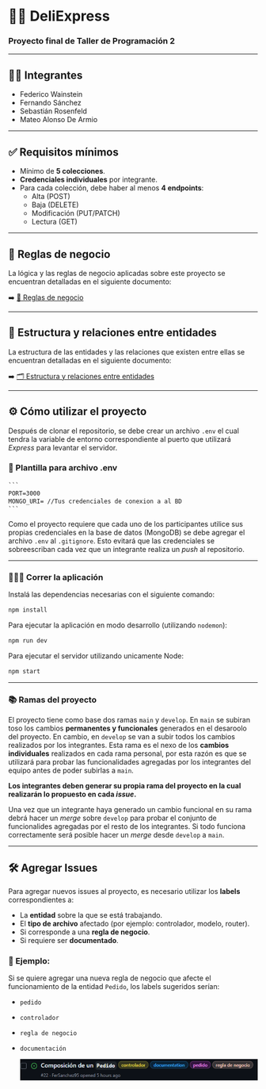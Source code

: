 # 🚴‍♂️ DeliExpress
  
  ### Proyecto final de Taller de Programación 2
  
  ---
  
  ## 👨‍💻 Integrantes
  
  - Federico Wainstein  
  - Fernando Sánchez  
  - Sebastián Rosenfeld  
  - Mateo Alonso De Armio  
  
  ---
  
  ## ✅ Requisitos mínimos
  
  - Mínimo de **5 colecciones**.
  - **Credenciales individuales** por integrante.
  - Para cada colección, debe haber al menos **4 endpoints**:  
    - Alta (POST)  
    - Baja (DELETE)  
    - Modificación (PUT/PATCH)  
    - Lectura (GET)
  
  ---
  
  ## 📜 Reglas de negocio
  
  La lógica y las reglas de negocio aplicadas sobre este proyecto se encuentran detalladas en el siguiente documento:
  
  ➡️ [📘 Reglas de negocio](docs/reglas_de_negocio.md)
  
  ---
  
  ## 🧱 Estructura y relaciones entre entidades
  
  La estructura de las entidades y las relaciones que existen entre ellas se encuentran detalladas en el siguiente documento:
  
  ➡️ [🗂️ Estructura y relaciones entre entidades](docs/estructura_y_relaciones_entre_entidades.md)
  
  ---
  
  ## ⚙️ Cómo utilizar el proyecto
  
  Después de clonar el repositorio, se debe crear un archivo `.env` el cual tendra la variable de entorno correspondiente al puerto que utilizará _Express_  para levantar el servidor.

  ### 📄 Plantilla para archivo .env
    ```
    PORT=3000
    MONGO_URI= //Tus credenciales de conexion a al BD
    ```

  Como el proyecto requiere que cada uno de los participantes utilice sus propias credenciales en la base de datos (MongoDB) se debe agregar el archivo `.env` al `.gitignore`. Esto evitará que las credenciales se sobreescriban cada vez que un integrante realiza un _push_ al repositorio.

  ---
  
  ### 🏃‍♂️‍➡️ Correr la aplicación
  Instalá las dependencias necesarias con el siguiente comando:
  
  ```bash
  npm install
  ```
  
  Para ejecutar la aplicación en modo desarrollo (utilizando `nodemon`):
  
  ```bash
  npm run dev
  ```
  
  Para ejecutar el servidor utilizando unicamente Node:
  
  ```bash
  npm start
  ```
  ---

  ### 📚 Ramas del proyecto
  El proyecto tiene como base dos ramas `main` y `develop`. En `main` se subiran toso los cambios **permanentes y funcionales** generados en el desaroolo del proyecto. En cambio, en `develop` se van a subir todos los cambios realizados por los integrantes. Esta rama es el nexo de los **cambios individuales** realizados en cada rama personal, por esta razón es que se utilizará para probar las funcionalidades agregadas por los integrantes del equipo antes de poder subirlas a `main`. 
  
  **Los integrantes deben generar su propia rama del proyecto en la cual realizarán lo propuesto en cada _issue_.**

  Una vez que un integrante haya generado un cambio funcional en su rama debrá hacer un _merge_ sobre `develop` para probar el conjunto de funcionalides agregadas por el resto de los integrantes. Si todo funciona correctamente será posible hacer un _merge_ desde `develop` a `main`.

  ---
  
  ## 🛠️ Agregar Issues
  
  Para agregar nuevos issues al proyecto, es necesario utilizar los **labels** correspondientes a:
  
  - La **entidad** sobre la que se está trabajando.
  - El **tipo de archivo** afectado (por ejemplo: controlador, modelo, router).
  - Si corresponde a una **regla de negocio**.
  - Si requiere ser **documentado**.
  
  ### 📌 Ejemplo:
  
  Si se quiere agregar una nueva regla de negocio que afecte el funcionamiento de la entidad `Pedido`, los labels sugeridos serían:
  
  - `pedido`  
  - `controlador`  
  - `regla de negocio`  
  - `documentación`
  
  
    ![alt text](img/ejemploIssue.png)
